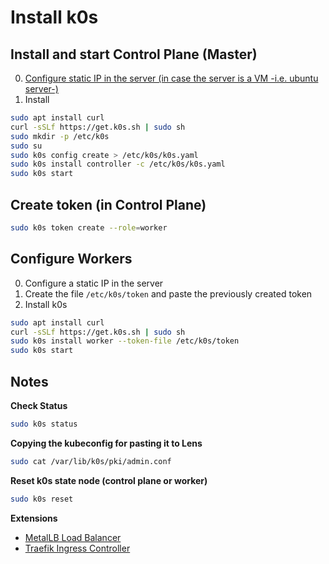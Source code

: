 # Install k0s

## Install and start Control Plane (Master)

0. [Configure static IP in the server (in case the server is a VM -i.e. ubuntu server-)](https://www.linuxtechi.com/static-ip-address-on-ubuntu-server/)
1. Install

```bash
sudo apt install curl
curl -sSLf https://get.k0s.sh | sudo sh
sudo mkdir -p /etc/k0s
sudo su
sudo k0s config create > /etc/k0s/k0s.yaml
sudo k0s install controller -c /etc/k0s/k0s.yaml
sudo k0s start
```

## Create token (in Control Plane)

```bash
sudo k0s token create --role=worker
```

## Configure Workers

0. Configure a static IP in the server
1. Create the file `/etc/k0s/token` and paste the previously created token
2. Install k0s

```bash
sudo apt install curl
curl -sSLf https://get.k0s.sh | sudo sh
sudo k0s install worker --token-file /etc/k0s/token
sudo k0s start
```

## Notes

**Check Status**

```bash
sudo k0s status
```

**Copying the kubeconfig for pasting it to Lens**

```bash
sudo cat /var/lib/k0s/pki/admin.conf
```

**Reset k0s state node (control plane or worker)**

```bash
sudo k0s reset
```

**Extensions**

- [MetalLB Load Balancer](https://docs.k0sproject.io/v1.23.3+k0s.0/examples/metallb-loadbalancer/)
- [Traefik Ingress Controller](https://docs.k0sproject.io/v1.23.3+k0s.0/examples/traefik-ingress/)
